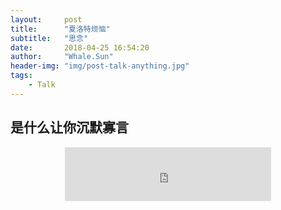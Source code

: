 ```yaml
---
layout:     post
title:      "夏洛特烦恼"
subtitle:   "思念"
date:       2018-04-25 16:54:20
author:     "Whale.Sun"
header-img: "img/post-talk-anything.jpg"
tags:
    - Talk
---
```


## 是什么让你沉默寡言

<div align=center><iframe frameborder="no" border="0" marginwidth="0" marginheight="0" width=330 height=86 src="https://i.y.qq.com/v8/playsong.html?songid=104338750&source=yqq&auto=1&height=66"></iframe></div>